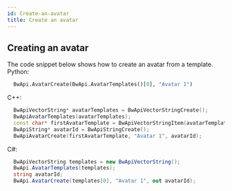 ```yaml
---
id: Create-an-avatar
title: Create an avatar
---
```



<a name="avatar-create"></a>
## Creating an avatar
The code snippet below shows how to create an avatar from a template.
<br/>
Python:
```  python
  BwApi.AvatarCreate(BwApi.AvatarTemplates()[0], "Avatar 1")
```
C++:
```  cpp
  BwApiVectorString* avatarTemplates = BwApiVectorStringCreate();
  BwApiAvatarTemplates(avatarTemplates);
  const char* firstAvatarTemplate = BwApiVectorStringItem(avatarTemplates, 0);
  BwApiString* avatarId = BwApiStringCreate();
  BwApiAvatarCreate(firstAvatarTemplate, "Avatar 1", avatarId);
```
C#:
```  csharp
  BwApiVectorString templates = new BwApiVectorString();
  BwApi.AvatarTemplates(templates);
  string avatarId;
  BwApi.AvatarCreate(templates[0], "Avatar 1", out avatarId);
```
<br/>